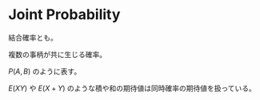 # Joint Probability

結合確率とも。

複数の事柄が共に生じる確率。

$P(A, B)$ のように表す。

$E(XY)$ や $E(X + Y)$ のような積や和の期待値は同時確率の期待値を扱っている。
